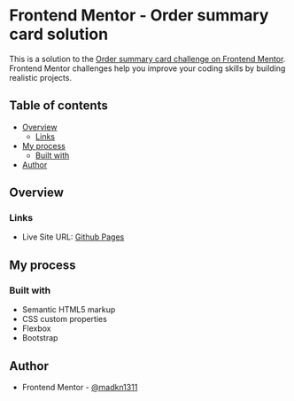 # Frontend Mentor - Order summary card solution

This is a solution to the [Order summary card challenge on Frontend Mentor](https://www.frontendmentor.io/challenges/order-summary-component-QlPmajDUj). Frontend Mentor challenges help you improve your coding skills by building realistic projects. 

## Table of contents

- [Overview](#overview)
  - [Links](#links)
- [My process](#my-process)
  - [Built with](#built-with)
- [Author](#author)

## Overview

### Links

- Live Site URL: [Github Pages](https://madkn1311.github.io/fem-Order-Summary-Card/)

## My process

### Built with

- Semantic HTML5 markup
- CSS custom properties
- Flexbox
- Bootstrap

## Author

- Frontend Mentor - [@madkn1311](https://www.frontendmentor.io/profile/madkn1311)
